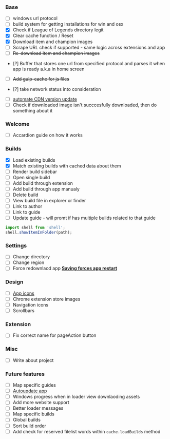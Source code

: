     


### Base
- [ ] windows url protocol
- [ ] build system for getting installations for win and osx
- [x] Check if League of Legends directory legit
- [x] Clear cache function / Reset
- [x] Download item and champion images
- [ ] Scrape URL check if supported - same logic across extensions and app
- [ ] ~~Re-download item and champion images~~
- [?] Buffer that stores one url from specified protocol and parses it when app is ready a.k.a in home screen
- [ ] ~~Add gulp-cache for js files~~
- [?] take network status into consideration
- [ ] [automate CDN version update](https://developer.riotgames.com/api/methods#!/968/3325)
- [ ] Check if downloaded image isn't succcesfully downloaded, then do something about it

### Welcome
- [ ] Accardion guide on how it works

### Builds
- [x] Load existing builds
- [x] Match existing builds with cached data about them
- [ ] Render build sidebar
- [ ] Open single build
- [ ] Add build through extension
- [ ] Add build through app manualy
- [ ] Delete build
- [ ] View build file in explorer or finder
- [ ] Link to author
- [ ] Link to guide
- [ ] Update guide - will promt if has multiple builds related to that guide

```javascript
import shell from 'shell';
shell.showItemInFolder(path);
```

### Settings
- [ ] Change directory
- [ ] Change region
- [ ] Force redownlaod app
**[Saving forces app restart](https://github.com/atom/electron/issues/539)**

### Design
- [ ] [App icons](http://google.github.io/material-design-icons/#icon-images-for-the-web)
- [ ] Chrome extension store images 
- [ ] Navigation icons
- [ ] Scrollbars

### Extension
- [ ] Fix correct name for pageAction button

### Misc
- [ ] Write about project

### Future features
- [ ] Map specific guides
- [ ] [Autoupdate app](https://github.com/atom/electron/blob/master/docs/api/auto-updater.md)
- [ ] Windows progress when in loader view downlaoding assets
- [ ] Add more website support
- [ ] Better loader messages
- [ ] Map specific builds
- [ ] Global builds
- [ ] Sort build order
- [ ] Add check for reserved filelist words within `cache.loadBuilds` method